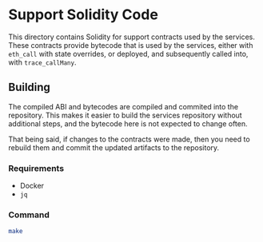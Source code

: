 # Support Solidity Code

This directory contains Solidity for support contracts used by the services.
These contracts provide bytecode that is used by the services, either with `eth_call` with state overrides, or deployed, and subsequently called into, with `trace_callMany`.

## Building

The compiled ABI and bytecodes are compiled and commited into the repository.
This makes it easier to build the services repository without additional steps, and the bytecode here is not expected to change often.

That being said, if changes to the contracts were made, then you need to rebuild them and commit the updated artifacts to the repository.

### Requirements

- Docker
- `jq`

### Command

```sh
make
```
